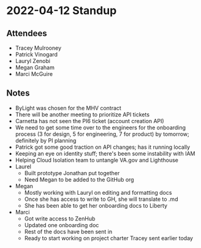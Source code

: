 # 2022-04-12 Standup

## Attendees
- Tracey Mulrooney
- Patrick Vinogard
- Lauryl Zenobi
- Megan Graham
- Marci McGuire

## Notes
- ByLight was chosen for the MHV contract
- There will be another meeting to prioritize API tickets
- Carnetta has not seen the PI6 ticket (account creation API)
- We need to get some time over to the engineers for the onboarding process (3 for design, 5 for engineering, 7 for product) by tomorrow; definitely by PI planning
- Patrick got some good traction on API changes; has it running locally
- Keeping an eye on identity stuff; there's been some instability with IAM
- Helping Cloud Isolation team to untangle VA.gov and Lighthouse
- Laurel
	- Built prototype Jonathan put together
	- Need Megan to be added to the GitHub org
- Megan
	- Mostly working with Lauryl on editing and formatting docs
	- Once she has access to write to GH, she will translate to .md
	- She has been able to get her onboarding docs to Liberty
- Marci
	- Got write access to ZenHub
	- Updated one onboarding doc
	- Rest of the docs have been sent in
	- Ready to start working on project charter Tracey sent earlier today
